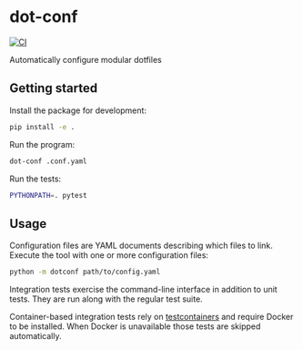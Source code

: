 # dot-conf

[![CI](https://github.com/ben-z/dot-conf/actions/workflows/python-package.yml/badge.svg)](https://github.com/ben-z/dot-conf/actions/workflows/python-package.yml)

Automatically configure modular dotfiles

## Getting started

Install the package for development:

```bash
pip install -e .
```

Run the program:

```bash
dot-conf .conf.yaml
```

Run the tests:

```bash
PYTHONPATH=. pytest
```

## Usage

Configuration files are YAML documents describing which files to link. Execute
the tool with one or more configuration files:

```bash
python -m dotconf path/to/config.yaml
```

Integration tests exercise the command-line interface in addition to unit
tests. They are run along with the regular test suite.

Container-based integration tests rely on [testcontainers](https://github.com/testcontainers/testcontainers-python)
and require Docker to be installed. When Docker is unavailable those tests are
skipped automatically.

